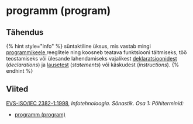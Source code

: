 # programm \(program\)

## Tähendus

{% hint style="info" %}
süntaktiline üksus, mis vastab mingi [programmikeele ](programmeerimiskeel-programming-language.md)reeglitele ning koosneb teatava funktsiooni täitmiseks, töö teostamiseks või ülesande lahendamiseks vajalikest [deklaratsioonidest](deklaratsioon-declaration.md) \(_declarations_\) ja [lausetest](lause-statement.md) \(_statements_\) või käskudest \(_instructions_\).
{% endhint %}

## Viited

[EVS-ISO/IEC 2382-1:1998](https://www.evs.ee/et/evs-iso-iec-2382-1-1998), _Infotehnoloogia. Sõnastik. Osa 1: Põhiterminid:_

* [programm \(program\)](http://www.eki.ee/dict/its/index.cgi?Q=D065533D-6C03-1014-88DC-FC5F0DBED45A&F=GUID&C01=1&C02=0&C10=1)

